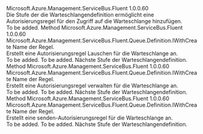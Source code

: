 <Type Name="IWithAuthorizationRule" FullName="Microsoft.Azure.Management.ServiceBus.Fluent.Queue.Definition.IWithAuthorizationRule">
  <TypeSignature Language="C#" Value="public interface IWithAuthorizationRule" />
  <TypeSignature Language="ILAsm" Value=".class public interface auto ansi abstract IWithAuthorizationRule" />
  <TypeSignature Language="DocId" Value="T:Microsoft.Azure.Management.ServiceBus.Fluent.Queue.Definition.IWithAuthorizationRule" />
  <TypeSignature Language="VB.NET" Value="Public Interface IWithAuthorizationRule" />
  <TypeSignature Language="F#" Value="type IWithAuthorizationRule = interface" />
  <AssemblyInfo>
    <AssemblyName>Microsoft.Azure.Management.ServiceBus.Fluent</AssemblyName>
    <AssemblyVersion>1.0.0.60</AssemblyVersion>
  </AssemblyInfo>
  <Interfaces />
  <Docs>
    <summary>
            Die Stufe der die Warteschlangendefinition ermöglicht eine Autorisierungsregel für den Zugriff auf die Warteschlange hinzufügen.
            </summary>
    <remarks>To be added.</remarks>
  </Docs>
  <Members>
    <Member MemberName="WithNewListenRule">
      <MemberSignature Language="C#" Value="public Microsoft.Azure.Management.ServiceBus.Fluent.Queue.Definition.IWithCreate WithNewListenRule (string name);" />
      <MemberSignature Language="ILAsm" Value=".method public hidebysig newslot virtual instance class Microsoft.Azure.Management.ServiceBus.Fluent.Queue.Definition.IWithCreate WithNewListenRule(string name) cil managed" />
      <MemberSignature Language="DocId" Value="M:Microsoft.Azure.Management.ServiceBus.Fluent.Queue.Definition.IWithAuthorizationRule.WithNewListenRule(System.String)" />
      <MemberSignature Language="VB.NET" Value="Public Function WithNewListenRule (name As String) As IWithCreate" />
      <MemberSignature Language="F#" Value="abstract member WithNewListenRule : string -&gt; Microsoft.Azure.Management.ServiceBus.Fluent.Queue.Definition.IWithCreate" Usage="iWithAuthorizationRule.WithNewListenRule name" />
      <MemberType>Method</MemberType>
      <AssemblyInfo>
        <AssemblyName>Microsoft.Azure.Management.ServiceBus.Fluent</AssemblyName>
        <AssemblyVersion>1.0.0.60</AssemblyVersion>
      </AssemblyInfo>
      <ReturnValue>
        <ReturnType>Microsoft.Azure.Management.ServiceBus.Fluent.Queue.Definition.IWithCreate</ReturnType>
      </ReturnValue>
      <Parameters>
        <Parameter Name="name" Type="System.String" />
      </Parameters>
      <Docs>
        <param name="name">Name der Regel.</param>
        <summary>
            Erstellt eine Autorisierungsregel Lauschen für die Warteschlange an.
            </summary>
        <returns>To be added.</returns>
        <remarks>To be added.</remarks>
        <return>Nächste Stufe der Warteschlangendefinition.</return>
      </Docs>
    </Member>
    <Member MemberName="WithNewManageRule">
      <MemberSignature Language="C#" Value="public Microsoft.Azure.Management.ServiceBus.Fluent.Queue.Definition.IWithCreate WithNewManageRule (string name);" />
      <MemberSignature Language="ILAsm" Value=".method public hidebysig newslot virtual instance class Microsoft.Azure.Management.ServiceBus.Fluent.Queue.Definition.IWithCreate WithNewManageRule(string name) cil managed" />
      <MemberSignature Language="DocId" Value="M:Microsoft.Azure.Management.ServiceBus.Fluent.Queue.Definition.IWithAuthorizationRule.WithNewManageRule(System.String)" />
      <MemberSignature Language="VB.NET" Value="Public Function WithNewManageRule (name As String) As IWithCreate" />
      <MemberSignature Language="F#" Value="abstract member WithNewManageRule : string -&gt; Microsoft.Azure.Management.ServiceBus.Fluent.Queue.Definition.IWithCreate" Usage="iWithAuthorizationRule.WithNewManageRule name" />
      <MemberType>Method</MemberType>
      <AssemblyInfo>
        <AssemblyName>Microsoft.Azure.Management.ServiceBus.Fluent</AssemblyName>
        <AssemblyVersion>1.0.0.60</AssemblyVersion>
      </AssemblyInfo>
      <ReturnValue>
        <ReturnType>Microsoft.Azure.Management.ServiceBus.Fluent.Queue.Definition.IWithCreate</ReturnType>
      </ReturnValue>
      <Parameters>
        <Parameter Name="name" Type="System.String" />
      </Parameters>
      <Docs>
        <param name="name">Name der Regel.</param>
        <summary>
            Erstellt eine Autorisierungsregel verwalten für die Warteschlange an.
            </summary>
        <returns>To be added.</returns>
        <remarks>To be added.</remarks>
        <return>Nächste Stufe der Warteschlangendefinition.</return>
      </Docs>
    </Member>
    <Member MemberName="WithNewSendRule">
      <MemberSignature Language="C#" Value="public Microsoft.Azure.Management.ServiceBus.Fluent.Queue.Definition.IWithCreate WithNewSendRule (string name);" />
      <MemberSignature Language="ILAsm" Value=".method public hidebysig newslot virtual instance class Microsoft.Azure.Management.ServiceBus.Fluent.Queue.Definition.IWithCreate WithNewSendRule(string name) cil managed" />
      <MemberSignature Language="DocId" Value="M:Microsoft.Azure.Management.ServiceBus.Fluent.Queue.Definition.IWithAuthorizationRule.WithNewSendRule(System.String)" />
      <MemberSignature Language="VB.NET" Value="Public Function WithNewSendRule (name As String) As IWithCreate" />
      <MemberSignature Language="F#" Value="abstract member WithNewSendRule : string -&gt; Microsoft.Azure.Management.ServiceBus.Fluent.Queue.Definition.IWithCreate" Usage="iWithAuthorizationRule.WithNewSendRule name" />
      <MemberType>Method</MemberType>
      <AssemblyInfo>
        <AssemblyName>Microsoft.Azure.Management.ServiceBus.Fluent</AssemblyName>
        <AssemblyVersion>1.0.0.60</AssemblyVersion>
      </AssemblyInfo>
      <ReturnValue>
        <ReturnType>Microsoft.Azure.Management.ServiceBus.Fluent.Queue.Definition.IWithCreate</ReturnType>
      </ReturnValue>
      <Parameters>
        <Parameter Name="name" Type="System.String" />
      </Parameters>
      <Docs>
        <param name="name">Name der Regel.</param>
        <summary>
            Erstellt eine senden-Autorisierungsregel für die Warteschlange an.
            </summary>
        <returns>To be added.</returns>
        <remarks>To be added.</remarks>
        <return>Nächste Stufe der Warteschlangendefinition.</return>
      </Docs>
    </Member>
  </Members>
</Type>